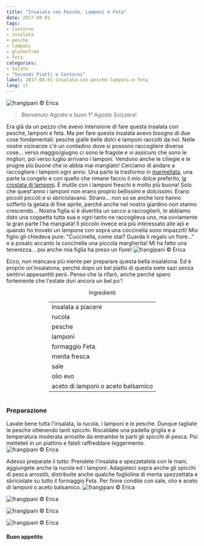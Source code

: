 ```yaml
---
title: "Insalata con Pesche, Lamponi e Feta"
date: 2017-08-01
tags:
- contorno
- insalata
- pesche
- lamponi 
- glutenfree
- feta 
categories:
- Salato
- "Secondi Piatti e Contorni"
label: 2017-08-01-insalata-con-pesche-lamponi-e-feta
lang: it
---
```

![](header.jpg "frangipani © Erica")

> Benvenuto Agosto e buon 1° Agosto Svizzera!

Era già da un pezzo che avevo intensione di fare questa insalata con pesche, lamponi e feta. Ma per fare questa insalata avevo bisogno di due cose fondamentali: pesche gialle belle dolci e lamponi raccolti da noi. Nelle nostre vicinanze c'è un contadino dove si possono raccogliere diverse cose... verso maggio/giugno ci sono le fragole e vi assicuro che sono le migliori, poi verso luglio arrivano i lamponi. Vendono anche le ciliegie e le prugne più buone che io abbia mai mangiato! Cerciamo di andare a raccogliere i lamponi ogni anno. Una parte la trasformo in <a href="http://frangipani.raiano.ch/2014-06-21-marmella-di-fragole-e-lamponi/" target="_blank">marmellata</a>, una parte la congelo e con quello che rimane faccio il mio dolce preferito, <a href="http://frangipani.raiano.ch/2013-10-18-crostata-di-lamponi/" target="_blank">la crostata di lamponi</a>. È inutile con i lamponi freschi è molto più buona! Solo che quest'anno i lamponi non erano proprio bellissimi e dolcissimi. Erano piccoli piccoli e si sbriciolavano. Strano... non so se anche loro hanno sofferto la gelata di fine aprile, perché anche nel nostro giardino non stanno crescendo... Nostra figlia si è divertita un sacco a raccoglierli, le abbiamo dato una coppetta tutta sua e ogni tanto ne raccoglieva uno, ma ovviamente la gran parte l'ha mangiata! Il piccolo invece era più interessato alle api e quando ho trovato un lampone con sopra una coccinella sono impazziti! Mio figlio gli chiedeva pure: "Cuccinella, come stai? Guarda ti regalo un fiore..." e a posato accanto la coccinella una piccola margherita! Mi ha fatto una tenerezza... poi anche mia figlia ha preso un fiore!
![](lamponi.jpg "frangipani © Erica")

Ecco, non mancava più niente per preparare questa bella insalatona. Ed è proprio un'insalatona, perché dopo un bel piatto di questa siete sazi senza sentirvi appesantiti però. Penso che la rifarò, anche perché spero fortemente che l'estate duri ancora un bel po'!

<div id="wrapper" style="text-align: center">
  <div id="yourdiv" style="display: inline-block;">
    <div class="ingredients">
      <div class="ingredients-title">Ingredienti</div>
      <table>
        <tbody>
          <tr>
            <td>insalata a piacere</td>
          </tr>
          <tr>
            <td>rucola</td>
          </tr>
          <tr>
            <td>pesche</td>
          </tr>
          <tr>
            <td>lamponi</td>
          </tr>
          <tr>
            <td>formaggio Feta</td>
          </tr>
          <tr>
            <td>menta fresca</td>
          </tr>
          <tr>
            <td>sale</td>
          </tr>
          <tr>
            <td>olio evo</td>
          </tr>
          <tr>
            <td>aceto di lamponi o aceto balsamico</td>
          </tr>
        </tbody>
      </table>
    </div>
  </div>
</div>


<h3>
  <font color="grey">
    <i class="fa-solid fa-gears"></i>
  </font> Preparazione
</h3>

Lavate bene tutta l'insalata, la rucola, i lamponi e le pesche. Dunque tagliate le pesche ottenendo tanti spicchi. Riscaldate una padella griglia e a temperatura moderata arrostite da entrambe le parti gli spicchi di pesca. Poi metteteli in un piattino e fateli raffreddare leggermente.
![](pesche.jpg "frangipani © Erica")

Adesso preparate il tutto: Prendete l'insalata e spezzetatela con le mani, aggiungete anche la rucola ed i lamponi. Adagiateci sopra anche gli spicchi di pesca arrostiti, distribuite anche qualche fogliolina di menta spezzettata e sbriciolate su tutto il formaggio Feta. Per finire condite con sale, olio e aceto di lamponi o aceto balsamico.
![](risultato1.jpg "frangipani © Erica")

![](risultato2.jpg "frangipani © Erica")

![](risultato3.jpg "frangipani © Erica")

![](risultato4.jpg "frangipani © Erica")

<h4>Buon appetito
  <font color="red">
    <i class="fa-regular fa-face-smile"></i>
  </font>
</h4>
